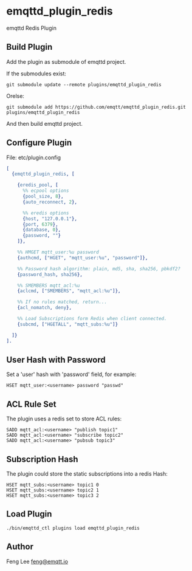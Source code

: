 
emqttd_plugin_redis
===================

emqttd Redis Plugin

Build Plugin
------------

Add the plugin as submodule of emqttd project.

If the submodules exist:

```
git submodule update --remote plugins/emqttd_plugin_redis
```

Orelse:

```
git submodule add https://github.com/emqtt/emqttd_plugin_redis.git plugins/emqttd_plugin_redis
```

And then build emqttd project.

Configure Plugin
----------------

File: etc/plugin.config

```erlang
[
  {emqttd_plugin_redis, [

    {eredis_pool, [
      %% ecpool options
      {pool_size, 8},
      {auto_reconnect, 2},

      %% eredis options
      {host, "127.0.0.1"},
      {port, 6379},
      {database, 0},
      {password, ""}
    ]},

    %% HMGET mqtt_user:%u password
    {authcmd, ["HGET", "mqtt_user:%u", "password"]},

    %% Password hash algorithm: plain, md5, sha, sha256, pbkdf2?
    {password_hash, sha256},

    %% SMEMBERS mqtt_acl:%u
    {aclcmd, ["SMEMBERS", "mqtt_acl:%u"]},

    %% If no rules matched, return...
    {acl_nomatch, deny},

    %% Load Subscriptions form Redis when client connected.
    {subcmd, ["HGETALL", "mqtt_subs:%u"]}

  ]}
].
```

User Hash with Password
-----------------------

Set a 'user' hash with 'password' field, for example:

```
HSET mqtt_user:<username> password "passwd"
```

ACL Rule Set
------------

The plugin uses a redis set to store ACL rules:

```
SADD mqtt_acl:<username> "publish topic1"
SADD mqtt_acl:<username> "subscribe topic2"
SADD mqtt_acl:<username> "pubsub topic3"
```

Subscription Hash
-----------------

The plugin could store the static subscriptions into a redis Hash:

```
HSET mqtt_subs:<username> topic1 0
HSET mqtt_subs:<username> topic2 1
HSET mqtt_subs:<username> topic3 2
```

Load Plugin
-----------

```
./bin/emqttd_ctl plugins load emqttd_plugin_redis
```

Author
------

Feng Lee <feng@emqtt.io>

